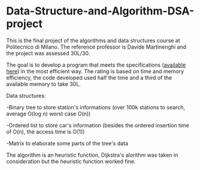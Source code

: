 # Data-Structure-and-Algorithm-DSA-project

This is the final project of the algorithms and data structures course at Politecnico di Milano. The reference professor is Davide Martinenghi and the project was assessed 30L/30.

The goal is to develop a program that meets the specifications ([available here](Specifiche_di_progetto.pdf)) in the most efficient way. The rating is based on time and memory efficiency, the code developed used half the time and a third of the available memory to take 30L.

Data structures:

-Binary tree to store station's informations (over 100k stations to search, average O(log n) worst case O(n))

-Ordered list to store car's information (besides the ordered insertion time of O(n), the access time is O(1))

-Matrix to elaborate some parts of the tree's data

The algorithm is an heuristic function, Dijkstra's alorithm was taken in consideration but the heuristic function worked fine.
